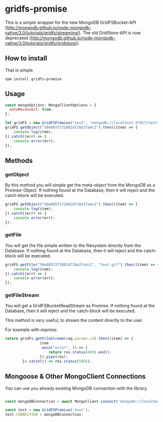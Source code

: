 # gridfs-promise

This is a simple wrapper for the new MongoDB GridFSBucket-API (http://mongodb.github.io/node-mongodb-native/3.0/tutorials/gridfs/streaming/).
The old GridStore-API is now deprecated (http://mongodb.github.io/node-mongodb-native/3.0/tutorials/gridfs/gridstore/).

## How to install

That is simple

`npm install gridfs-promise`

## Usage

```js
const mongoOptions: MongoClientOptions = {
  autoReconnect: true,
};

let gridFS = new GridFSPromise("test", "mongodb://localhost:27017/test", mongoOptions, __dirname, "attachments");
gridFS.getObject("59e085f272882d728e2fa4c2").then((item) => {
    console.log(item);
}).catch((err) => {
    console.error(err);
});

```


## Methods

### getObject

By this method you will simple get the meta-object from the MongoDB as a Promise-Object.
If nothing found at the Database, then it will reject and the catch-block will be executed.

```js
gridFS.getObject("59e085f272882d728e2fa4c2").then((item) => {
    console.log(item);
}).catch((err) => {
    console.error(err);
});
```

### getFile

You will get the file simple written to the filesystem directly from the Database.
If nothing found at the Database, then it will reject and the catch-block will be executed.

```js
gridFS.getFile("59e085f272882d728e2fa4c2", "test.gif").then((item) => {
    console.log(item);
}).catch((err) => {
    console.error(err);
});
```

### getFileStream

You will get a GridFSBucketReadStream as Promise.
If nothing found at the Database, then it will reject and the catch-block will be executed.

This method is very useful, to stream the content directly to the user.

For example with express:
```js
return gridFs.getFileStream(req.params.id).then((item) => {
                item
                .once("error", () => {
                    return res.status(400).end();
                }).pipe(res);
        }).catch(() => res.status(500));
```


## Mongoose & Other MongoClient Connections

You can use you already existing MongoDB connection with the library. 

```typescript

const mongoDBConnection = await MongoClient.connect('mongodb://localhost:27017');

const test = new GridFSPromise('test');
test.CONNECTION = mongoDBConnection;


```

